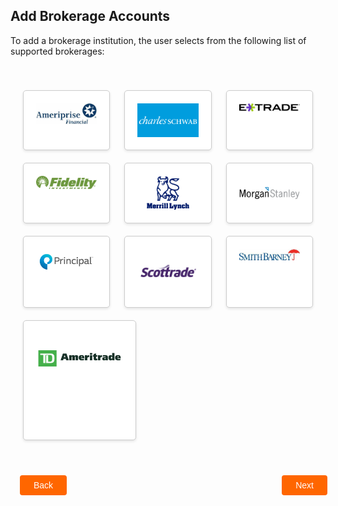 ## Add Brokerage Accounts 

To add a brokerage institution, the user selects from the following list of supported brokerages: 

<div class="container-card">
    <div class="row-card">
        <div class="card-account">
            <img src="https://raw.githubusercontent.com/Fiserv/transfer-now/develop/assets/images/amer.png"/>
        </div>
        <div class="card-account">
            <img src="https://raw.githubusercontent.com/Fiserv/transfer-now/develop/assets/images/charles.png"/>
        </div>
        <div class="card-account">
            <img src="https://raw.githubusercontent.com/Fiserv/transfer-now/develop/assets/images/extrade.png"/>
        </div>
    </div>
    <div class="row-card">
        <div class="card-account">
            <img src="https://raw.githubusercontent.com/Fiserv/transfer-now/develop/assets/images/fied.png"/>
        </div>
        <div class="card-account">
            <img src="https://raw.githubusercontent.com/Fiserv/transfer-now/develop/assets/images/mer.png"/>
        </div>
        <div class="card-account">
            <img src="https://raw.githubusercontent.com/Fiserv/transfer-now/develop/assets/images/morgan.png"/>
        </div>
    </div>
    <div class="row-card">
        <div class="card-account">
            <img src="https://raw.githubusercontent.com/Fiserv/transfer-now/develop/assets/images/principle.png"/>
        </div>
        <div class="card-account">
            <img src="https://raw.githubusercontent.com/Fiserv/transfer-now/develop/assets/images/scot.png"/>
        </div>
        <div class="card-account">
            <img src="https://raw.githubusercontent.com/Fiserv/transfer-now/develop/assets/images/smith.png"/>
        </div>
    </div>
    <div class="single-column">
        <div class="card-account">
            <img src="https://raw.githubusercontent.com/Fiserv/transfer-now/develop/assets/images/TD.png"/>
        </div>
    </div>
</div>

<div class="add-brokerage-button-container">
    <br>
    <div class="add-brokerage-left-button">
      <a href="?path=docs/transfer-via-bank-accounts/transfer-via-bank-accounts.md">Back</a>
    </div>
    <div class="add-brokerage-right-button">
        <a href="?path=docs/transfer-via-bank-accounts/accounts-restrictions.md">Next</a>
    </div>
</div>
<style>
    .add-brokerage-button-container {
        position: relative;
        width: 100%;
        height: 30px;
        font-family: sans-serif;
        margin: 0px 15px;
    }
    .add-brokerage-left-button a,
    .add-brokerage-right-button a{
        position: absolute;
        display: inline;
        border: 0px;
        background: rgb(255, 102, 0);
        color: rgb(255, 255, 255);
        padding: 8px 22px;
        cursor: pointer;
        border-radius: 4px;                                
        text-align: center;
        text-decoration: none;
        transition: all 0.3s ease;
    }
    .add-brokerage-left-button a{ 
        left: 0;
    }
    .add-brokerage-right-button a{
        right: 12px;
    }
    .add-brokerage-left-button a:hover,
    .add-brokerage-right-button a:hover {
        color: #f60;
        background-color: white;
        border: 2px solid #f60;
    }
    .container-card {
        margin: 0 auto;
        padding: 20px;
    }
    .row-card {
        display: flex;
        justify-content: left;
        gap: 5%;
        margin:20px 0;
    }
    .card-account {
        flex: 1;
        padding: 20px;
        border: 1px solid #ccc;
        border-radius: 5px;
        background-color: #fff;
        box-shadow: 0 2px 4px rgba(0, 0, 0, 0.1);
        text-align: center;
        transition: transform 0.2s ease-in-out;
    }
    .card-account:hover {
        transform: scale(1.05);
    }
    .card-account img{
        max-width: 100%;
        height: auto;
        display: block;
        margin: 0 auto;
    }
    .single-column {
        display: flex;
        justify-content: left;
        gap: 5%;
        margin: 20px 0;
    }
    .single-column .card-account {
        flex:1;
        max-width: 30%;
        height: 150px;
        padding: 20px;
        border: 1px solid #ccc;
        border-radius: 5px;
        background-color: #fff;
        box-shadow: 0 2px 4px rgba(0, 0, 0, 0.1);
        text-align: center;
        transition: transform 0.2s ease-in-out;
    }
</style>